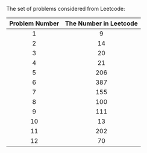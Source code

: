 The set of problems considered from Leetcode:

|Problem Number  | The Number in Leetcode|
|:------------------:|:------------------:|
| 1 | 9|
| 2 | 14|
| 3 | 20|
| 4 | 21|
| 5 | 206|
| 6 | 387|
| 7 | 155|
| 8 | 100|
| 9 | 111|
|10 | 13|
|11 | 202|
|12 | 70|